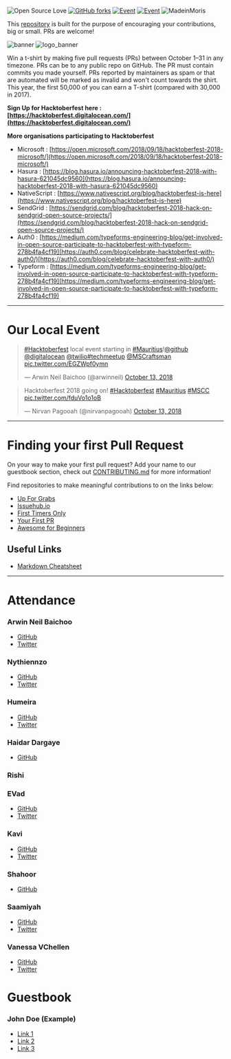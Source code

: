 ![Open Source Love](https://img.shields.io/badge/Open%20Source-%E2%9D%A4-pink.svg)  [![GitHub forks](https://img.shields.io/github/forks/arwinneil/hacktoberfest-mauritius.svg)](https://github.com/arwinneil/hacktoberfest-mauritius/network) 
[![Event](https://img.shields.io/badge/event-meetup-red.svg)](https://www.meetup.com/MauritiusSoftwareCraftsmanshipCommunity/events/254965197/)
[![Event](https://img.shields.io/badge/hosted%20by-Extension%20Interactive-blue.svg)](http://extension-interactive.com/)
![MadeinMoris](https://img.shields.io/badge/Made%20in-Moris-green.svg)

This [repository](https://github.com/arwinneil/hacktoberfest-mauritius) is built for the purpose of encouraging your contributions, big or small. PRs are welcome!

![banner](/assets/banner.jpg)
![logo_banner](/assets/hacktoberfest_banner.png)

Win a t-shirt by making five pull requests (PRs) between October 1–31 in any timezone. PRs can be to any public repo on GitHub. The PR must contain commits you made yourself. PRs reported by maintainers as spam or that are automated will be marked as invalid and won't count towards the shirt. This year, the first 50,000 of you can earn a T-shirt (compared with 30,000 in 2017).

__Sign Up for Hacktoberfest here : [https://hacktoberfest.digitalocean.com/](https://hacktoberfest.digitalocean.com/)__

__More organisations participating to Hacktoberfest__
- Microsoft : [https://open.microsoft.com/2018/09/18/hacktoberfest-2018-microsoft/](https://open.microsoft.com/2018/09/18/hacktoberfest-2018-microsoft/)
- Hasura : [https://blog.hasura.io/announcing-hacktoberfest-2018-with-hasura-621045dc9560](https://blog.hasura.io/announcing-hacktoberfest-2018-with-hasura-621045dc9560)
- NativeScript : [https://www.nativescript.org/blog/hacktoberfest-is-here](https://www.nativescript.org/blog/hacktoberfest-is-here)
- SendGrid : [https://sendgrid.com/blog/hacktoberfest-2018-hack-on-sendgrid-open-source-projects/](https://sendgrid.com/blog/hacktoberfest-2018-hack-on-sendgrid-open-source-projects/)
- Auth0 : [https://medium.com/typeforms-engineering-blog/get-involved-in-open-source-participate-to-hacktoberfest-with-typeform-278b4fa4cf19](https://auth0.com/blog/celebrate-hacktoberfest-with-auth0/)[https://auth0.com/blog/celebrate-hacktoberfest-with-auth0/)
- Typeform : [https://medium.com/typeforms-engineering-blog/get-involved-in-open-source-participate-to-hacktoberfest-with-typeform-278b4fa4cf19](https://medium.com/typeforms-engineering-blog/get-involved-in-open-source-participate-to-hacktoberfest-with-typeform-278b4fa4cf19)

---

# Our Local Event
<blockquote class="twitter-tweet" data-lang="en"><p lang="en" dir="ltr"><a href="https://twitter.com/hashtag/Hacktoberfest?src=hash&amp;ref_src=twsrc%5Etfw">#Hacktoberfest</a> local event starting in <a href="https://twitter.com/hashtag/Mauritius?src=hash&amp;ref_src=twsrc%5Etfw">#Mauritius</a>!<a href="https://twitter.com/github?ref_src=twsrc%5Etfw">@github</a> <a href="https://twitter.com/digitalocean?ref_src=twsrc%5Etfw">@digitalocean</a> <a href="https://twitter.com/twilio?ref_src=twsrc%5Etfw">@twilio</a><a href="https://twitter.com/hashtag/techmeetup?src=hash&amp;ref_src=twsrc%5Etfw">#techmeetup</a> <a href="https://twitter.com/MSCraftsman?ref_src=twsrc%5Etfw">@MSCraftsman</a> <a href="https://t.co/EGZWpf0ymn">pic.twitter.com/EGZWpf0ymn</a></p>&mdash; Arwin Neil Baichoo (@arwinneil) <a href="https://twitter.com/arwinneil/status/1051001617670123523?ref_src=twsrc%5Etfw">October 13, 2018</a></blockquote>

<blockquote class="twitter-tweet" data-lang="en"><p lang="en" dir="ltr">Hacktoberfest 2018 going on! <a href="https://twitter.com/hashtag/Hacktoberfest?src=hash&amp;ref_src=twsrc%5Etfw">#Hacktoberfest</a> <a href="https://twitter.com/hashtag/Mauritius?src=hash&amp;ref_src=twsrc%5Etfw">#Mauritius</a> <a href="https://twitter.com/hashtag/MSCC?src=hash&amp;ref_src=twsrc%5Etfw">#MSCC</a> <a href="https://t.co/fduVo1o1oB">pic.twitter.com/fduVo1o1oB</a></p>&mdash; Nirvan Pagooah (@nirvanpagooah) <a href="https://twitter.com/nirvanpagooah/status/1051046806598111233?ref_src=twsrc%5Etfw">October 13, 2018</a></blockquote><script async src="https://platform.twitter.com/widgets.js" charset="utf-8"></script>

---

# Finding your first Pull Request
On your way to make your first pull request? Add your name to our guestbook section, check out [CONTRIBUTING.md](CONTRIBUTING.md) for more information!

Find repositories to make meaningful contributions to on the links below:

- [Up For Grabs](https://up-for-grabs.net/)
- [Issuehub.io](http://issuehub.io/)
- [First Timers Only](https://www.firsttimersonly.com/)
- [Your First PR](http://yourfirstpr.github.io/)
- [Awesome for Beginners](https://github.com/mungell/awesome-for-beginners)

## Useful Links
- [Markdown Cheatsheet](https://github.com/adam-p/markdown-here/wiki/Markdown-Cheatsheet)

---

# Attendance
### Arwin Neil Baichoo
- [GitHub](https://github.com/arwinneil)
- [Twitter](https://twitter.com/arwinneil)

### Nythiennzo
- [GitHub](https://github.com/Nythiennzo)
- [Twitter](https://twitter.com/Nythiennzo)

### Humeira
- [GitHub](https://github.com/Humeira)
- [Twitter](https://twitter.com/echdee)

### Haidar Dargaye
-  [GitHub](https://github.com/haidarknightfury)

### Rishi

### EVad
- [GitHub](https://github.com/azezezaaa)
- [Twitter](https://twitter.com/azezezaaa)

### Kavi
- [GitHub](https://github.com/KnightRag)
- [Twitter](https://twitter.com/Knight_Rag)

### Shahoor
- [GitHub](https://github.com/El-Psy-Congrooo)

### Saamiyah
- [GitHub](https://github.com/saamiyah)
- [Twitter](https://twitter.com/smearthelove)

### Vanessa VChellen
- [GitHub](https://github.com/vchellen)
- [Twitter](https://twitter.com/VanessaChellen)

# Guestbook

### John Doe (Example)
 - [Link 1](https://www.example.com)
 - [Link 2](https://www.example.com) 
 - [Link 3](https://www.example.com)
